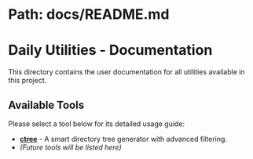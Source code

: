 # Path: docs/README.md

# Daily Utilities - Documentation

This directory contains the user documentation for all utilities available in this project.

## Available Tools

Please select a tool below for its detailed usage guide:

* [**ctree**](./tools/ctree.md) - A smart directory tree generator with advanced filtering.
* *(Future tools will be listed here)*